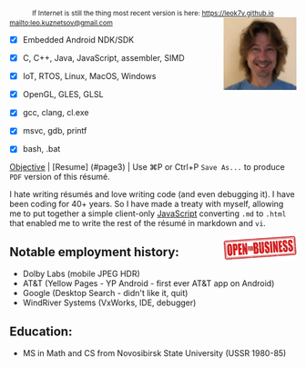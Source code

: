<small>
<div align="center">If Internet is still the thing most recent version is here: <a href="https://leok7v.github.io">https://leok7v.github.io</a></div>
<a id="mailto" href="mailto:leo.kuznetsov@gmail.com">mailto:leo.kuznetsov@gmail.com</a>
</small>
<a href="mailto:leo.kuznetsov@gmail.com"><img align="right" width="128" height="128" src="leo.jpg"></a>

 - [x] Embedded Android NDK/SDK
 - [x] C, C++, Java, JavaScript, assembler, SIMD
 - [x] IoT, RTOS, Linux, MacOS, Windows
 - [x] OpenGL, GLES, GLSL
 - [x] gcc, clang, cl.exe 
 - [x] msvc, gdb, printf
 - [x] bash, .bat


[Objective](#page2) | [Resume] (#page3) | Use &#8984;P 
or <span class="keyboard-key nowrap">Ctrl</span>+P `Save As...` to produce <a id="print">`PDF`</a> version of this résumé.

I hate writing résumés and love writing code (and even debugging it).
I have been coding for 40+ years.
So I have made a treaty with myself, allowing me to put together a simple 
client-only <a href="https://github.com/leok7v/leok7v.github.io/blob/master/ui.js" target="_blank">JavaScript</a> 
converting `.md` to `.html` that enabled me to write the rest of the résumé in 
markdown and `vi`.

<img align="right" width="128" height="43" src="open-for-business.png">

Notable employment history:
---

 * Dolby Labs (mobile JPEG HDR)
 * AT&T (Yellow Pages - YP Android - first ever AT&T app on Android)
 * Google (Desktop Search - didn't like it, quit)
 * WindRiver Systems (VxWorks, IDE, debugger)

Education:
---
 * MS in Math and CS from Novosibirsk State University (USSR 1980-85)